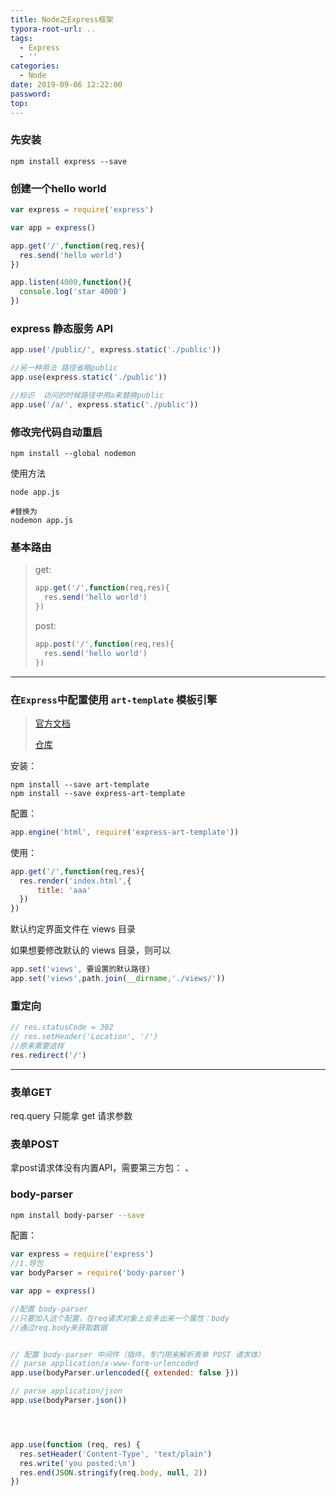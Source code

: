 ```yaml
---
title: Node之Express框架
typora-root-url: ..
tags:
  - Express
  - ''
categories:
  - Node
date: 2019-09-06 12:22:00
password:
top:
---
```


###  先安装

```
npm install express --save
```

### 创建一个hello world

```javascript
var express = require('express')

var app = express()

app.get('/',function(req,res){
  res.send('hello world')
})

app.listen(4000,function(){
  console.log('star 4000')
})
```

###  express 静态服务 API

```javascript
app.use('/public/', express.static('./public'))

//另一种用法 路径省略public
app.use(express.static('./public'))

//标识  访问的时候路径中用a来替换public 
app.use('/a/', express.static('./public'))
```

### 修改完代码自动重启

```shell
npm install --global nodemon
```

使用方法

```shell
node app.js

#替换为
nodemon app.js
```

### 基本路由

> get:
>
> ```javascript
> app.get('/',function(req,res){
>   res.send('hello world')
> })
> ```
>
> post:
>
> ```javascript
> app.post('/',function(req,res){
>   res.send('hello world')
> })
> ```

---



### 在`Express`中配置使用 `art-template` 模板引擎

> [官方文档](https://aui.github.io/art-template/)
>
> [仓库](https://github.com/aui/art-template)

安装：

```shell
npm install --save art-template
npm install --save express-art-template
```

配置：

```javascript
app.engine('html', require('express-art-template'))
```
使用：
```javascript
app.get('/',function(req,res){
  res.render('index.html',{
      title: 'aaa'
  })
})
```

默认约定界面文件在 views 目录

如果想要修改默认的 views 目录，则可以

```javascript
app.set('views', 要设置的默认路径)
app.set('views',path.join(__dirname,'./views/'))
```

### 重定向

```javascript
// res.statusCode = 302
// res.setHeader('Location', '/') 
//原来需要这样
res.redirect('/')
```





---

### 表单GET

req.query 只能拿 get 请求参数

### 表单POST

拿post请求体没有内置API，需要第三方包： 、

### **body-parser**

```sh
npm install body-parser --save
```

配置：

```javascript
var express = require('express')
//1.导包
var bodyParser = require('body-parser')

var app = express()

//配置 body-parser
//只要加入这个配置，在req请求对象上会多出来一个属性：body
//通过req.body来获取数据


// 配置 body-parser 中间件（插件，专门用来解析表单 POST 请求体）
// parse application/x-www-form-urlencoded
app.use(bodyParser.urlencoded({ extended: false }))

// parse application/json
app.use(bodyParser.json())




app.use(function (req, res) {
  res.setHeader('Content-Type', 'text/plain')
  res.write('you posted:\n')
  res.end(JSON.stringify(req.body, null, 2))
})
```

